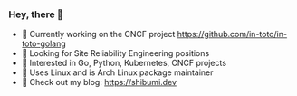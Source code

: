### Hey, there 👋

- 🤖 Currently working on the CNCF project https://github.com/in-toto/in-toto-golang
- 👀 Looking for Site Reliability Engineering positions
- 🔭 Interested in Go, Python, Kubernetes, CNCF projects
- 🐧 Uses Linux and is Arch Linux package maintainer
- 🔖 Check out my blog: https://shibumi.dev

